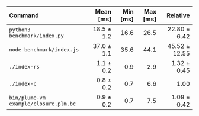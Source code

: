 | Command | Mean [ms] | Min [ms] | Max [ms] | Relative |
|:---|---:|---:|---:|---:|
| `python3 benchmark/index.py` | 18.5 ± 1.2 | 16.6 | 26.5 | 22.80 ± 6.42 |
| `node benchmark/index.js` | 37.0 ± 1.1 | 35.6 | 44.1 | 45.52 ± 12.55 |
| `./index-rs` | 1.1 ± 0.2 | 0.9 | 2.9 | 1.32 ± 0.45 |
| `./index-c` | 0.8 ± 0.2 | 0.7 | 6.6 | 1.00 |
| `bin/plume-vm example/closure.plm.bc` | 0.9 ± 0.2 | 0.7 | 7.5 | 1.09 ± 0.42 |
